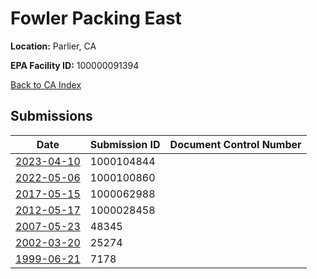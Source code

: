 # Fowler Packing East

**Location:** Parlier, CA

**EPA Facility ID:** 100000091394

[Back to CA Index](../../index.md)

## Submissions

| Date | Submission ID | Document Control Number |
|------|--------------|-------------------------|
| [2023-04-10](submissions/1000104844.md) | 1000104844 |  |
| [2022-05-06](submissions/1000100860.md) | 1000100860 |  |
| [2017-05-15](submissions/1000062988.md) | 1000062988 |  |
| [2012-05-17](submissions/1000028458.md) | 1000028458 |  |
| [2007-05-23](submissions/48345.md) | 48345 |  |
| [2002-03-20](submissions/25274.md) | 25274 |  |
| [1999-06-21](submissions/7178.md) | 7178 |  |
